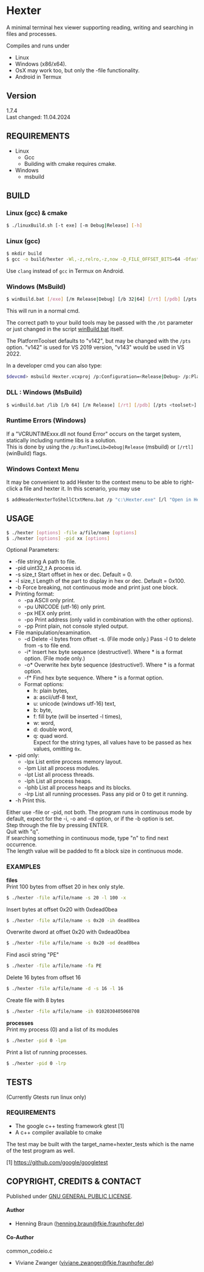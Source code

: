 # Hexter #
A minimal terminal hex viewer supporting reading, writing and searching in files and processes.

Compiles and runs under
- Linux 
- Windows (x86/x64).  
- OsX may work too, but only the -file functionality.
- Android in Termux


## Version ##
1.7.4  
Last changed: 11.04.2024


## REQUIREMENTS ##
- Linux
    - Gcc
    - Building with cmake requires cmake.  
- Windows
    - msbuild


## BUILD ##

### Linux (gcc) & cmake ###
```bash
$ ./linuxBuild.sh [-t exe] [-m Debug|Release] [-h]
```

### Linux (gcc) ###
```bash
$ mkdir build
$ gcc -o build/hexter -Wl,-z,relro,-z,now -D_FILE_OFFSET_BITS=64 -Ofast src/hexter.c src/Finder.c src/Printer.c src/ProcessHandlerLinux.c src/Writer.c src/utils/*.c
```

Use `clang` instead of `gcc` in Termux on Android.

### Windows (MsBuild) ###
```bash
$ winBuild.bat [/exe] [/m Release|Debug] [/b 32|64] [/rt] [/pdb] [/pts <toolset>] [/bt <path>] [/h]
```

This will run in a normal cmd.  

The correct path to your build tools may be passed with the `/bt` parameter or just changed in the script [winBuild.bat](winBuild.bat) itself.  

The PlatformToolset defaults to "v142", but may be changed with the `/pts` option.
"v142" is used for VS 2019 version, "v143" would be used in VS 2022.

In a developer cmd you can also type:
```bash
$devcmd> msbuild Hexter.vcxproj /p:Configuration=<Release|Debug> /p:Platform=<x64|x86> [/p:PlatformToolset=<v142|v143|WindowsApplicationForDrivers10.0>]
```


### DLL : Windows (MsBuild) ### 
```bash
$ winBuild.bat /lib [/b 64] [/m Release] [/rt] [/pdb] [/pts <toolset>] [/bt a\path] [/?]
```

### Runtime Errors (Windows)
If a "VCRUNTIMExxx.dll not found Error" occurs on the target system, statically including runtime libs is a solution.  
This is done by using the `/p:RunTimeLib=Debug|Release` (msbuild) or `[/rtl]` (winBuild) flags.


### Windows Context Menu ###
It may be convenient to add Hexter to the context menu to be able to right-click a file and hexter it.
In this scenario, you may use
```bash
$ addHeaderHexterToShellCtxtMenu.bat /p "c:\Hexter.exe" [/l "Open in Hexter"]
```


## USAGE ##
```bash
$ ./hexter [options] -file a/file/name [options]
$ ./hexter [options] -pid xx [options] 
```
Optional Parameters:
 * -file string A path to file.
 * -pid uint32_t A process id.
 * -s size_t Start offset in hex or dec. Default = 0.
 * -l size_t Length of the part to display in hex or dec. Default = 0x100.
 * -b Force breaking, not continuous mode and print just one block.
 * Printing format:
   * -pa ASCII only print.
   * -pu UNICODE (utf-16) only print.
   * -px HEX only print.
   * -po Print address (only valid in combination with the other options).
   * -pp Print plain, not console styled output. 
 * File manipulation/examination.
   * -d Delete -l bytes from offset -s. (File mode only.) Pass -l 0 to delete from -s to file end.
   * -i* Insert hex byte sequence (destructive!). Where * is a format option. (File mode only.)
   * -o* Overwrite hex byte sequence (destructive!). Where * is a format option.
   * -f* Find hex byte sequence. Where * is a format option.
   * Format options: 
     * h: plain bytes, 
     * a: ascii/utf-8 text, 
     * u: unicode (windows utf-16) text, 
     * b: byte, 
     * f: fill byte (will be inserted -l times), 
     * w: word, 
     * d: double word, 
     * q: quad word.  
     Expect for the string types, all values have to be passed as hex values, omitting `0x`.  
 * -pid only:
   * -lpx List entire process memory layout.
   * -lpm List all process modules.
   * -lpt List all process threads.
   * -lph List all process heaps.
   * -lphb List all process heaps and its blocks.
   * -lrp List all running processes. Pass any pid or 0 to get it running.
 * -h Print this.

Either use -file or -pid, not both. 
The program runs in continuous mode by default, expect for the -i, -o and -d option, or if the -b option is set.  
Step through the file by pressing ENTER.  
Quit with "q".  
If searching something in continuous mode, type "n" to find next occurrence.  
The length value will be padded to fit a block size in continuous mode.  

### EXAMPLES ###
**files**  
Print 100 bytes from offset 20 in hex only style.
```bash
$ ./hexter -file a/file/name -s 20 -l 100 -x
```

Insert bytes at offset 0x20 with 0xdead0bea
```bash
$ ./hexter -file a/file/name -s 0x20 -ih dead0bea
```

Overwrite dword at offset 0x20 with 0xdead0bea
```bash
$ ./hexter -file a/file/name -s 0x20 -od dead0bea
```

Find ascii string "PE"
```bash
$ ./hexter -file a/file/name -fa PE
```

Delete 16 bytes from offset 16
```bash
$ ./hexter -file a/file/name -d -s 16 -l 16
```

Create file with 8 bytes 
```bash
$ ./hexter -file a/file/name -ih 0102030405060708
```

**processes**  
Print my process (0) and a list of its modules
```bash
$ ./hexter -pid 0 -lpm
```

Print a list of running processes.
```bash
$ ./hexter -pid 0 -lrp
```

## TESTS ##
(Currently Gtests run linux only) 

### REQUIREMENTS ###
 - The google c++ testing framework gtest [1]  
 - A c++ compiler available to cmake

The test may be built with the target_name=hexter_tests which is the name of the test program as well.


[1] https://github.com/google/googletest


## COPYRIGHT, CREDITS & CONTACT ##
Published under [GNU GENERAL PUBLIC LICENSE](LICENSE).   

#### Author ####
- Henning Braun ([henning.braun@fkie.fraunhofer.de](mailto:henning.braun@fkie.fraunhofer.de)) 

#### Co-Author ####
common_codeio.c
- Viviane Zwanger ([viviane.zwanger@fkie.fraunhofer.de](mailto:viviane.zwanger@fkie.fraunhofer.de))
